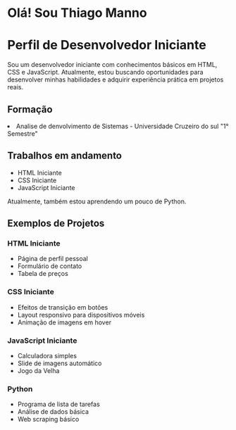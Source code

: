 # Olá! Sou Thiago Manno
<!DOCTYPE html>
<html>
</head>
<body>
    <h1>Perfil de Desenvolvedor Iniciante</h1>
  <p>Sou um desenvolvedor iniciante com conhecimentos básicos em HTML, CSS e JavaScript. Atualmente, estou buscando oportunidades para desenvolver minhas habilidades e adquirir experiência prática em projetos reais.<p>
<p><p>
  <h2>Formação</h2>
    <li> Analise de denvolvimento de Sistemas - Universidade Cruzeiro do sul "1° Semestre"</li> 
  
  <h2>Trabalhos em andamento</h2>
  <ul>
    <li>HTML Iniciante</li>
    <li>CSS Iniciante</li>
    <li>JavaScript Iniciante</li>
 </ul>
  <p>Atualmente, também estou aprendendo um pouco de Python.</p>
  
  <h2>Exemplos de Projetos</h2>
  <div class="container">
    <div class="rectangle">
      <h3>HTML Iniciante</h3>
      <ul>
        <li>Página de perfil pessoal</li>
        <li>Formulário de contato</li>
        <li>Tabela de preços</li>
      </ul>
    </div>
    <div class="rectangle">
      <h3>CSS Iniciante</h3>
      <ul>
        <li>Efeitos de transição em botões</li>
        <li>Layout responsivo para dispositivos móveis</li>
        <li>Animação de imagens em hover</li>
      </ul>
    </div>
  </div>
  
  <div class="container">
    <div class="rectangle">
      <h3>JavaScript Iniciante</h3>
      <ul>
        <li>Calculadora simples</li>
        <li>Slide de imagens automático</li>
        <li>Jogo da Velha</li>
      </ul>
    </div>
    <div class="rectangle">
      <h3>Python</h3>
      <ul>
        <li>Programa de lista de tarefas</li>
        <li>Análise de dados básica</li>
        <li>Web scraping básico</li>
      </ul>
    </div>
  </div>
</body>
</html>

